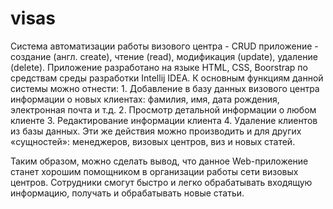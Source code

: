 # visas
Система автоматизации работы визового центра - CRUD приложение - создание (англ. create), чтение (read), модификация (update), удаление (delete).
Приложение разработано на языке HTML, CSS, Boorstrap по средствам среды разработки Intellij IDEA.
К основным функциям данной системы можно отнести:
        1. Добавление в базу данных визового центра информации о новых клиентах: фамилия, имя, дата рождения, электронная почта и т.д.
        2. Просмотр детальной информации о любом клиенте
        3. Редактирование информации клиента 
        4. Удаление клиентов из базы данных.
Эти же действия  можно производить и для других «сущностей»:  менеджеров, визовых центров, виз и новых статей.

Таким образом, можно сделать вывод, что данное Web-приложение станет хорошим помощником в организации работы сети визовых центров. 
Сотрудники смогут быстро и легко обрабатывать входящую информацию, получать и обрабатывать новые статьи. 
